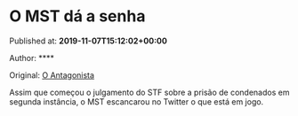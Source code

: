 
# O MST dá a senha

Published at: **2019-11-07T15:12:02+00:00**

Author: ****

Original: [O Antagonista](https://www.oantagonista.com/brasil/o-mst-da-a-senha/)

Assim que começou o julgamento do STF sobre a prisão de condenados em segunda instância, o MST escancarou no Twitter o que está em jogo.
